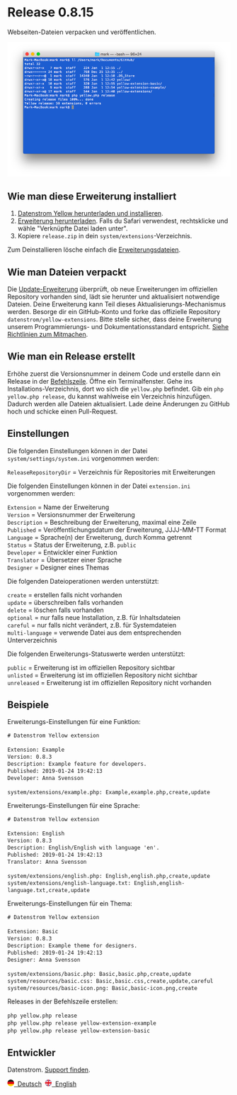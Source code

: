 Release 0.8.15
==============
Webseiten-Dateien verpacken und veröffentlichen.

<p align="center"><img src="release-screenshot.png?raw=true" alt="Bildschirmfoto"></p>

## Wie man diese Erweiterung installiert

1. [Datenstrom Yellow herunterladen und installieren](https://github.com/datenstrom/yellow/).
2. [Erweiterung herunterladen](https://github.com/datenstrom/yellow-extensions/raw/master/zip/release.zip). Falls du Safari verwendest, rechtsklicke und wähle "Verknüpfte Datei laden unter".
3. Kopiere `release.zip`  in dein `system/extensions`-Verzeichnis.

Zum Deinstallieren lösche einfach die [Erweiterungsdateien](extension.ini).

## Wie man Dateien verpackt

Die [Update-Erweiterung](https://github.com/datenstrom/yellow-extensions/tree/master/features/update) überprüft, ob neue Erweiterungen im offiziellen Repository vorhanden sind, lädt sie herunter und aktualisiert notwendige Dateien. Deine Erweiterung kann Teil dieses Aktualisierungs-Mechanismus werden. Besorge dir ein GitHub-Konto und forke das offizielle Repository `datenstrom/yellow-extensions`. Bitte stelle sicher, dass deine Erweiterung unserem Programmierungs- und Dokumentationsstandard entspricht. [Siehe Richtlinien zum Mitmachen](https://github.com/datenstrom/yellow-extensions/blob/master/CONTRIBUTING-de.md).

## Wie man ein Release erstellt

Erhöhe zuerst die Versionsnummer in deinem Code und erstelle dann ein Release in der [Befehlszeile](https://github.com/datenstrom/yellow-extensions/tree/master/features/command). Öffne ein Terminalfenster. Gehe ins Installations-Verzeichnis, dort wo sich die `yellow.php` befindet. Gib ein `php yellow.php release`, du kannst wahlweise ein Verzeichnis hinzufügen. Dadurch werden alle Dateien aktualisiert. Lade deine Änderungen zu GitHub hoch und schicke einen Pull-Request.

## Einstellungen

Die folgenden Einstellungen können in der Datei `system/settings/system.ini` vorgenommen werden:

`ReleaseRepositoryDir` = Verzeichnis für Repositories mit Erweiterungen 

Die folgenden Einstellungen können in der Datei `extension.ini` vorgenommen werden:

`Extension` = Name der Erweiterung  
`Version` = Versionsnummer der Erweiterung  
`Description` = Beschreibung der Erweiterung, maximal eine Zeile  
`Published` = Veröffentlichungsdatum der Erweiterung, JJJJ-MM-TT Format  
`Language` = Sprache(n) der Erweiterung, durch Komma getrennt  
`Status` = Status der Erweiterung, z.B. `public`  
`Developer` = Entwickler einer Funktion  
`Translator` = Übersetzer einer Sprache  
`Designer` = Designer eines Themas  

Die folgenden Dateioperationen werden unterstützt:

`create` = erstellen falls nicht vorhanden  
`update` = überschreiben falls vorhanden  
`delete` = löschen falls vorhanden  
`optional` = nur falls neue Installation, z.B. für Inhaltsdateien  
`careful` = nur falls nicht verändert, z.B. für Systemdateien  
`multi-language` = verwende Datei aus dem entsprechenden Unterverzeichnis  

Die folgenden Erweiterungs-Statuswerte werden unterstützt:

`public` = Erweiterung ist im offiziellen Repository sichtbar  
`unlisted` = Erweiterung ist im offiziellen Repository nicht sichtbar  
`unreleased` = Erweiterung ist im offiziellen Repository nicht vorhanden  

## Beispiele

Erweiterungs-Einstellungen für eine Funktion:

~~~
# Datenstrom Yellow extension

Extension: Example
Version: 0.8.3
Description: Example feature for developers.
Published: 2019-01-24 19:42:13
Developer: Anna Svensson

system/extensions/example.php: Example,example.php,create,update
~~~

Erweiterungs-Einstellungen für eine Sprache:

~~~
# Datenstrom Yellow extension

Extension: English
Version: 0.8.3
Description: English/English with language 'en'.
Published: 2019-01-24 19:42:13
Translator: Anna Svensson

system/extensions/english.php: English,english.php,create,update
system/extensions/english-language.txt: English,english-language.txt,create,update
~~~

Erweiterungs-Einstellungen für ein Thema:

~~~
# Datenstrom Yellow extension

Extension: Basic
Version: 0.8.3
Description: Example theme for designers.
Published: 2019-01-24 19:42:13
Designer: Anna Svensson

system/extensions/basic.php: Basic,basic.php,create,update
system/resources/basic.css: Basic,basic.css,create,update,careful
system/resources/basic-icon.png: Basic,basic-icon.png,create
~~~

Releases in der Befehlszeile erstellen:

`php yellow.php release`  
`php yellow.php release yellow-extension-example`  
`php yellow.php release yellow-extension-basic`  

## Entwickler

Datenstrom. [Support finden](https://extensions.datenstrom.se/de/help/).

<p>
<a href="README-de.md"><img src="https://raw.githubusercontent.com/datenstrom/yellow-extensions/master/features/help/language-de.png" width="15" height="15" alt="Deutsch">&nbsp; Deutsch</a>&nbsp;
<a href="README.md"><img src="https://raw.githubusercontent.com/datenstrom/yellow-extensions/master/features/help/language-en.png" width="15" height="15" alt="English">&nbsp; English</a>&nbsp;
</p>
